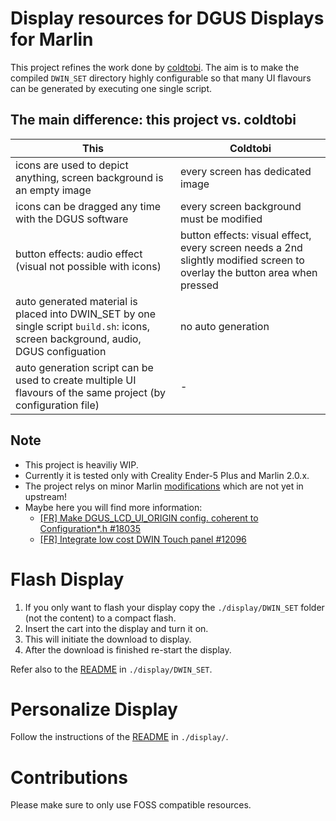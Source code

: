 # Display resources for DGUS Displays for Marlin

This project refines the work done by [coldtobi](https://github.com/coldtobi/Marlin_DGUS_Resources). 
The aim is to make the compiled `DWIN_SET` directory highly configurable so that many UI flavours can be generated by executing one single script.

## The main difference: this project vs. coldtobi

| This | Coldtobi |
| ---- | -------- |
| icons are used to depict anything, screen background is an empty image | every screen has dedicated image |
| icons can be dragged any time with the DGUS software           | every screen background must be modified |
| button effects: audio effect (visual not possible with icons) | button effects: visual effect, every screen needs a 2nd slightly modified screen to overlay the button area when pressed |
| auto generated material is placed into DWIN_SET by one single script `build.sh`: icons, screen background, audio, DGUS configuation | no auto generation  |
| auto generation script can be used to create multiple UI flavours of the same project (by configuration file) | - | 

## Note

* This project is heaviliy WIP.
* Currently it is tested only with Creality Ender-5 Plus and Marlin 2.0.x.
* The project relys on minor Marlin [modifications](https://github.com/rubienr/MarlinFirmware/tree/2.0.x-extui-dgus-origin) which are not yet in upstream!
* Maybe here you will find more information: 
  * [\[FR\] Make DGUS_LCD_UI_ORIGIN config. coherent to Configuration*.h #18035](https://github.com/MarlinFirmware/Marlin/issues/18035)
  * [\[FR\] Integrate low cost DWIN Touch panel #12096 ](https://github.com/MarlinFirmware/Marlin/issues/12096)

# Flash Display

1. If you only want to flash your display copy the `./display/DWIN_SET` folder (not the content) to a compact flash.
2. Insert the cart into the display and turn it on.
3. This will initiate the download to display.
4. After the download is finished re-start the display.

Refer also to the [README](./display/DWIN_SET/README.md) in `./display/DWIN_SET`.

# Personalize Display

Follow the instructions of the [README](./display/README.md) in `./display/`.

# Contributions

Please make sure to only use FOSS compatible resources.
